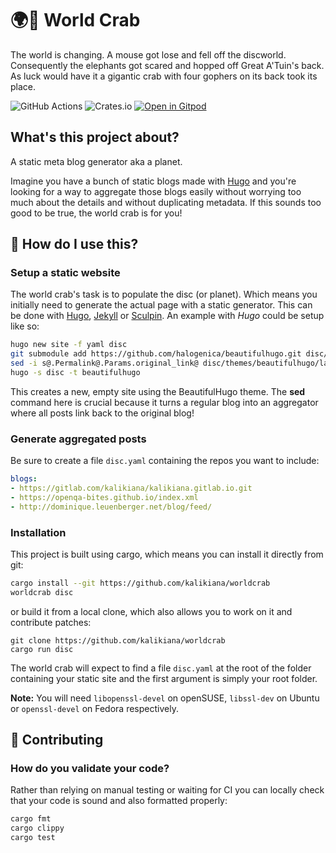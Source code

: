 # 🌍️🦀️ World Crab

The world is changing. A mouse got lose and fell off the discworld. Consequently the elephants got scared and hopped off Great A'Tuin's back. As luck would have it a gigantic crab with four gophers on its back took its place.

![GitHub Actions](https://github.com/kalikiana/worldcrab/actions/workflows/test.yml/badge.svg)
![Crates.io](https://img.shields.io/crates/d/worldcrab)
[![Open in Gitpod](https://gitpod.io/button/open-in-gitpod.svg)](https://gitpod.io/#https://github.com/kalikiana/worldcrab)

## What's this project about?

A static meta blog generator aka a planet.

Imagine you have a bunch of static blogs made with [Hugo](https://gohugo.io/) and you're looking for a way to aggregate those blogs easily without worrying too much about the details and without duplicating metadata. If this sounds too good to be true, the world crab is for you!

## 🔧️ How do I use this?

### Setup a static website

The world crab's task is to populate the disc (or planet). Which means you initially need to generate the actual page with a static generator. This can be done with [Hugo](https://github.com/gohugoio/hugo), [Jekyll](https://jekyllrb.com) or [Sculpin](https://sculpin.io). An example with *Hugo* could be setup like so:

```bash
hugo new site -f yaml disc
git submodule add https://github.com/halogenica/beautifulhugo.git disc/themes/beautifulhugo
sed -i s@.Permalink@.Params.original_link@ disc/themes/beautifulhugo/layouts/partials/*.html
hugo -s disc -t beautifulhugo
```

This creates a new, empty site using the BeautifulHugo theme. The **sed** command here is crucial because it turns a regular blog into an aggregator where all posts link back to the original blog!

### Generate aggregated posts

Be sure to create a file `disc.yaml` containing the repos you want to include:

```yaml
blogs:
- https://gitlab.com/kalikiana/kalikiana.gitlab.io.git
- https://openqa-bites.github.io/index.xml
- http://dominique.leuenberger.net/blog/feed/
```

### Installation

This project is built using cargo, which means you can install it directly from git:

```bash
cargo install --git https://github.com/kalikiana/worldcrab
worldcrab disc
```

or build it from a local clone, which also allows you to work on it and contribute patches:

```
git clone https://github.com/kalikiana/worldcrab
cargo run disc
```

The world crab will expect to find a file `disc.yaml` at the root of the folder containing your static site and the first argument is simply your root folder.

**Note:** You will need `libopenssl-devel` on openSUSE, `libssl-dev` on Ubuntu or `openssl-devel` on Fedora respectively.

## 👷️ Contributing

### How do you validate your code?

Rather than relying on manual testing or waiting for CI you can locally check that your code is sound and also formatted properly:

```bash
cargo fmt
cargo clippy
cargo test
```
